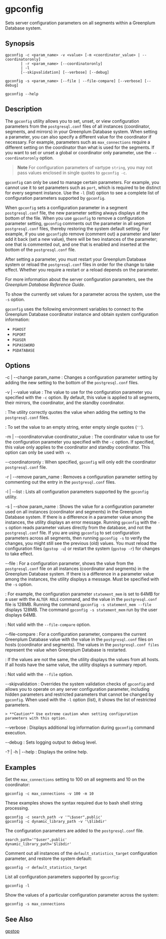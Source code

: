 # gpconfig

Sets server configuration parameters on all segments within a Greenplum Database system.

## Synopsis

```
gpconfig -c <param_name> -v <value> [-m <coordinator_value> | --coordinatoronly]
       | -r <param_name> [--coordinatoronly]
       | -l
       [--skipvalidation] [--verbose] [--debug]

gpconfig -s <param_name> [--file | --file-compare] [--verbose] [--debug]

gpconfig --help
```

## Description

The `gpconfig` utility allows you to set, unset, or view configuration parameters from the `postgresql.conf` files of all instances (coordinator, segments, and mirrors) in your Greenplum Database system. When setting a parameter, you can also specify a different value for the coordinator if necessary. For example, parameters such as `max_connections` require a different setting on the coordinator than what is used for the segments. If you want to set or unset a global or coordinator only parameter, use the `--coordinatoronly` option.

> **Note** For configuration parameters of vartype `string`, you may not pass values enclosed in single quotes to `gpconfig -c`.

`gpconfig` can only be used to manage certain parameters. For example, you cannot use it to set parameters such as `port`, which is required to be distinct for every segment instance. Use the `-l` (list) option to see a complete list of configuration parameters supported by `gpconfig`.

When `gpconfig` sets a configuration parameter in a segment `postgresql.conf` file, the new parameter setting always displays at the bottom of the file. When you use `gpconfig` to remove a configuration parameter setting, `gpconfig` comments out the parameter in all segment `postgresql.conf` files, thereby restoring the system default setting. For example, if you use `gpconfig`to remove (comment out) a parameter and later add it back (set a new value), there will be two instances of the parameter; one that is commented out, and one that is enabled and inserted at the bottom of the `postgresql.conf` file.

After setting a parameter, you must restart your Greenplum Database system or reload the `postgresql.conf` files in order for the change to take effect. Whether you require a restart or a reload depends on the parameter.

For more information about the server configuration parameters, see the *Greenplum Database Reference Guide*.

To show the currently set values for a parameter across the system, use the `-s` option.

`gpconfig` uses the following environment variables to connect to the Greenplum Database coordinator instance and obtain system configuration information:

- `PGHOST`
- `PGPORT`
- `PGUSER`
- `PGPASSWORD`
- `PGDATABASE`

## Options

-c | --change param_name
:   Changes a configuration parameter setting by adding the new setting to the bottom of the `postgresql.conf` files.

-v | --value value
:   The value to use for the configuration parameter you specified with the `-c` option. By default, this value is applied to all segments, their mirrors, the coordinator, and the standby coordinator.

:   The utility correctly quotes the value when adding the setting to the `postgresql.conf` files.

:   To set the value to an empty string, enter empty single quotes (`''`).

-m | --coordinatorvalue coordinator_value
:   The coordinator value to use for the configuration parameter you specified with the `-c` option. If specified, this value only applies to the coordinator and standby coordinator. This option can only be used with `-v`.

--coordinatoronly
:   When specified, `gpconfig` will only edit the coordinator `postgresql.conf` file.

-r | --remove param_name
:   Removes a configuration parameter setting by commenting out the entry in the `postgresql.conf` files.

-l | --list
:   Lists all configuration parameters supported by the `gpconfig` utility.

-s | --show param_name
:   Shows the value for a configuration parameter used on all instances (coordinator and segments) in the Greenplum Database system. If there is a difference in a parameter value among the instances, the utility displays an error message. Running `gpconfig` with the `-s` option reads parameter values directly from the database, and not the `postgresql.conf` file. If you are using `gpconfig` to set configuration parameters across all segments, then running `gpconfig -s` to verify the changes, you might still see the previous (old) values. You must reload the configuration files (`gpstop -u`) or restart the system (`gpstop -r`) for changes to take effect.

--file
:   For a configuration parameter, shows the value from the `postgresql.conf` file on all instances (coordinator and segments) in the Greenplum Database system. If there is a difference in a parameter value among the instances, the utility displays a message. Must be specified with the `-s` option.

:   For example, the configuration parameter `statement_mem` is set to 64MB for a user with the `ALTER ROLE` command, and the value in the `postgresql.conf` file is 128MB. Running the command `gpconfig -s statement_mem --file` displays 128MB. The command `gpconfig -s statement_mem` run by the user displays 64MB.

:   Not valid with the `--file-compare` option.

--file-compare
:   For a configuration parameter, compares the current Greenplum Database value with the value in the `postgresql.conf` files on hosts (coordinator and segments). The values in the `postgresql.conf files` represent the value when Greenplum Database is restarted.

:   If the values are not the same, the utility displays the values from all hosts. If all hosts have the same value, the utility displays a summary report.

:   Not valid with the `--file` option.

--skipvalidation
:   Overrides the system validation checks of `gpconfig` and allows you to operate on any server configuration parameter, including hidden parameters and restricted parameters that cannot be changed by `gpconfig`. When used with the `-l` option (list), it shows the list of restricted parameters.

    > **Caution** Use extreme caution when setting configuration parameters with this option.

--verbose
:   Displays additional log information during `gpconfig` command execution.

--debug
:   Sets logging output to debug level.

-? | -h | --help
:   Displays the online help.

## Examples

Set the `max_connections` setting to 100 on all segments and 10 on the coordinator:

```
gpconfig -c max_connections -v 100 -m 10
```

These examples shows the syntax required due to bash shell string processing.

```
gpconfig -c search_path -v '"\$user",public'
gpconfig -c dynamic_library_path -v '\$libdir'
```

The configuration parameters are added to the `postgresql.conf` file.

```
search_path='"$user",public'
dynamic_library_path='$libdir'
```

Comment out all instances of the `default_statistics_target` configuration parameter, and restore the system default:

```
gpconfig -r default_statistics_target
```

List all configuration parameters supported by `gpconfig`:

```
gpconfig -l
```

Show the values of a particular configuration parameter across the system:

```
gpconfig -s max_connections
```

## See Also

[gpstop](/docs/system-utilities/gpstop.md)

